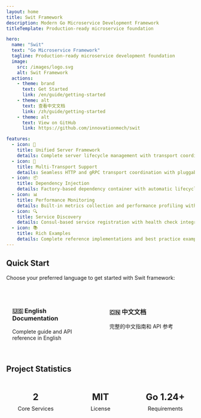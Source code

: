 ```yaml
---
layout: home
title: Swit Framework
description: Modern Go Microservice Development Framework
titleTemplate: Production-ready microservice foundation

hero:
  name: "Swit"
  text: "Go Microservice Framework"
  tagline: Production-ready microservice development foundation
  image:
    src: /images/logo.svg
    alt: Swit Framework
  actions:
    - theme: brand
      text: Get Started
      link: /en/guide/getting-started
    - theme: alt
      text: 查看中文文档
      link: /zh/guide/getting-started
    - theme: alt
      text: View on GitHub
      link: https://github.com/innovationmech/swit

features:
  - icon: 🚀
    title: Unified Server Framework
    details: Complete server lifecycle management with transport coordination and health monitoring
  - icon: 🔄
    title: Multi-Transport Support
    details: Seamless HTTP and gRPC transport coordination with pluggable architecture
  - icon: 📦
    title: Dependency Injection
    details: Factory-based dependency container with automatic lifecycle management
  - icon: 📊
    title: Performance Monitoring
    details: Built-in metrics collection and performance profiling with threshold monitoring
  - icon: 🔍
    title: Service Discovery
    details: Consul-based service registration with health check integration
  - icon: 📚
    title: Rich Examples
    details: Complete reference implementations and best practice examples
---
```


## Quick Start

Choose your preferred language to get started with Swit framework:

<div style="display: flex; gap: 1rem; margin: 2rem 0;">
  <a href="/en/guide/getting-started" style="flex: 1; padding: 1rem; border: 1px solid var(--vp-c-border); border-radius: 8px; text-decoration: none;">
    <h3>🇺🇸 English Documentation</h3>
    <p>Complete guide and API reference in English</p>
  </a>
  <a href="/zh/guide/getting-started" style="flex: 1; padding: 1rem; border: 1px solid var(--vp-c-border); border-radius: 8px; text-decoration: none;">
    <h3>🇨🇳 中文文档</h3>
    <p>完整的中文指南和 API 参考</p>
  </a>
</div>

## Project Statistics

<div class="stats-grid">
  <div class="stat-card">
    <div class="stat-number">2</div>
    <div class="stat-label">Core Services</div>
  </div>
  <div class="stat-card">
    <div class="stat-number">MIT</div>
    <div class="stat-label">License</div>
  </div>
  <div class="stat-card">
    <div class="stat-number">Go 1.24+</div>
    <div class="stat-label">Requirements</div>
  </div>
</div>

<style>
.stats-grid {
  display: grid;
  grid-template-columns: repeat(auto-fit, minmax(120px, 1fr));
  gap: 1rem;
  margin: 2rem 0;
}

.stat-card {
  text-align: center;
  padding: 1rem;
  border: 1px solid var(--vp-c-border);
  border-radius: 8px;
  background: var(--vp-c-bg-soft);
}

.stat-number {
  font-size: 1.5rem;
  font-weight: bold;
  color: var(--vp-c-brand-1);
}

.stat-label {
  font-size: 0.9rem;
  color: var(--vp-c-text-2);
  margin-top: 0.5rem;
}
</style>